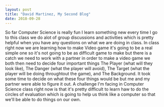 ```yaml
---
layout: post
title: "David Martinez, My Second Blog"
date: 2018-09-28
---
```


  So far Computer Science is really fun I learn something new every time I go to this class we do alot of group discussions and activities which is pretty helpful when you have any questions on what we are doing in class. In class right now we are learning how to make Video game it's going to be a real simple one so it's not going to be as difficult game to make but there is a catch we need to work with a partner in order to make a video game we both then need to decide four important things The Player (what will they look like), The Danger (what the player will avoid), The Target (what the player will be doing throughtout the game), and The Background. It took some time to decide on what these four things would be but me and my partner were able to figure it out. A challenge I'm facing in Computer Science class right now is that it's pretty difficult to learn haw to do the circles of evaluation which is going to help us think like a computer so that we'll be able to do things on our own. 
